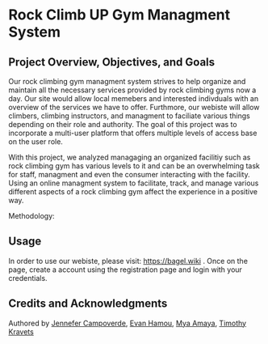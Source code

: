 # Rock Climb UP Gym Managment System

## Project Overview, Objectives, and Goals

Our rock climbing gym managment system strives to help organize and maintain all the necessary services provided by rock climbing gyms now a day. Our site would allow local memebers and interested indivduals with an overview of the services we have to offer. Furthmore, our webiste will allow climbers, climbing instructors, and managment to faciliate various things depending on their role and authority. The goal of this project was to incorporate a multi-user platform that offers multiple levels of access base on the user role.

With this project, we analyzed managaging an organized facilitiy such as rock climbing gym has various levels to it and can be an overwhelming task for staff, managment and even the consumer interacting with the facility. Using an online managment system to facilitate, track, and manage various different aspects of a rock climbing gym affect the experience in a positive way. 


Methodology:



## Usage

In order to use our webiste, please visit: https://bagel.wiki . Once on the page, create a account using the registration page and login with your credentials.


## Credits and Acknowledgments


Authored by [Jennefer Campoverde](https://github.com/jennefercampoverde), [Evan Hamou](https://github.com/EvanHamou), [Mya Amaya](https://github.com/mya-amaya), [Timothy Kravets](https://github.com/timothykra)
